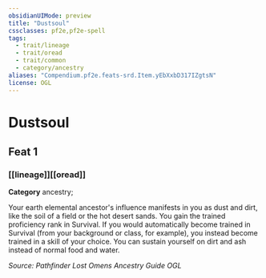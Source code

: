 ```yaml
---
obsidianUIMode: preview
title: "Dustsoul"
cssclasses: pf2e,pf2e-spell
tags:
  - trait/lineage
  - trait/oread
  - trait/common
  - category/ancestry
aliases: "Compendium.pf2e.feats-srd.Item.yEbXxbD317IZgtsN"
license: OGL
---
```

# Dustsoul
## Feat 1
### [[lineage]][[oread]]

**Category** ancestry; 




Your earth elemental ancestor's influence manifests in you as dust and dirt, like the soil of a field or the hot desert sands. You gain the trained proficiency rank in Survival. If you would automatically become trained in Survival (from your background or class, for example), you instead become trained in a skill of your choice. You can sustain yourself on dirt and ash instead of normal food and water.

*Source: Pathfinder Lost Omens Ancestry Guide*
*OGL*
